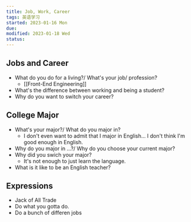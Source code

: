 ```yaml
---
title: Job, Work, Career
tags: 英语学习    
started: 2023-01-16 Mon
due: 
modified: 2023-01-18 Wed
status: 
---
```

## Jobs and Career
- What do you do for a living?/ What's your job/ profession?
	- [[Front-End Engineering]]
- What's the difference between working and being a student?
- Why do you want to switch your career?
## College Major
- What's your major?/ What do you major in?
	- I don't even want to admit that I major in English... I don't think I'm good enough in English.
- Why do you major in ...?/ Why do you choose your current major?
- Why did you swich your major?
	- It's not enough to just learn the language. 
- What is it like to be an English teacher?
## Expressions
- Jack of All Trade
- Do what you gotta do.
- Do a bunch of differen jobs